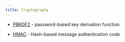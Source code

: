```yaml
---
title: Cryptography
---
```


 * [PBKDF2](http://en.wikipedia.org/wiki/PBKDF2) - password-based key derivation 
 function

 * [HMAC](http://en.wikipedia.org/wiki/HMAC) - Hash-based message authentication 
 code
